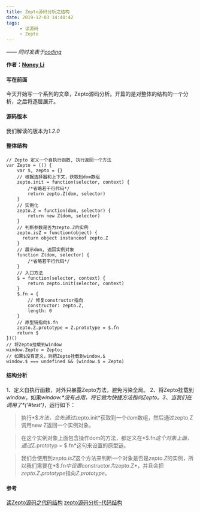 ```yaml
---
title: Zepto源码分析之结构
date: 2019-12-03 14:40:42
tags:
     - 读源码
     - Zepto
---
```


[Noney Li]: https://github.com/noney/ "noneyli"

*—— 同时发表于[coding](http://noney.coding.me/)*

__作者：[Noney Li]__

#### 写在前面
今天开始写一个系列的文章，Zepto源码分析。开篇的是对整体的结构的一个分析，之后将逐层展开。
#### 源码版本
我们解读的版本为*1.2.0*
#### 整体结构
```
// Zepto 定义一个自执行函数, 执行返回一个方法
var Zepto = (() {
    var $, zepto = {}
    // 根据选择器和上下文，获取到dom数组
    zepto.init = function(selector, context) {
        /*省略若干行代码*/
        return zepto.Z(dom, selector)
    }
    // 实例化
    zepto.Z = function(dom, selector) {
        return new Z(dom, selector)
    }
    // 判断参数是否为zepto.Z的实例
    zepto.isZ = function(object) {
      return object instanceof zepto.Z
    }
    // 展示dom, 返回实例对象
    function Z(dom, selector) {
        /*省略若干行代码*/
    }
    // 入口方法
    $ = function(selector, context) {
        return zepto.init(selector, context)
    }
    $.fn = {
        // 修复constructor指向
        constructor: zepto.Z,
        length: 0
    }
    // 原型链指向$.fn
    zepto.Z.prototype = Z.prototype = $.fn
    return $
})()
// 将Zepto挂载到window
window.Zepto = Zepto;
// 如果$没有定义，则把Zepto挂载到window.$
window.$ === undefined && (window.$ = Zepto)
```
<!-- more -->
#### 结构分析
1、定义自执行函数，对外只暴露Zepto方法，避免污染全局。
2、将Zepto挂载到*window*，如果*window.$*没有占用，将它做为快捷方法指向Zepto。
3、当我们在调用了*$('#test')*，运行如下：
>执行*$*方法，会先通过*zepto.init*获取到一个dom数组，然后通过zepto.Z调用new Z返回一个实例对象。

>在这个实例对象上面包含操作dom的方法，都定义在*$.fn*这个对象上面，通过*Z.prototyp = $.fn*这句来设置的原型链。

>我们会使用到*zepto.isZ*这个方法来判断一个对象是否是*zepto.Z*的实例，所以我们需要在*$.fn*中设置*constructor*为*zepto.Z*，并且会把*zepto.Z.prototype*指向*Z.prototype*。
#### 参考
[读Zepto源码之代码结构](href="https://github.com/yeyuqiudeng/reading-zepto/blob/master/src/%E8%AF%BBZepto%E6%BA%90%E7%A0%81%E4%B9%8B%E4%BB%A3%E7%A0%81%E7%BB%93%E6%9E%84.md")
[zepto源码分析-代码结构](href="https://segmentfault.com/a/1190000007515865")